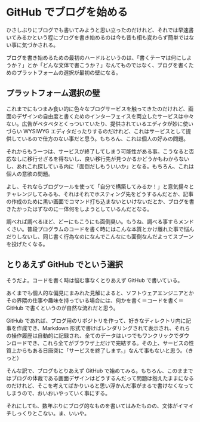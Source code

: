 # GitHub でブログを始める

ひさしぶりにブログでも書いてみようと思い立ったのだけれど、それでは早速書いてみるかという程にブログを書き始めるのは今も昔も相も変わらず簡単ではない事に気づかされる。

ブログを書き始めるための最初のハードルというのは、「書くテーマは何にしようか？」とか「どんな文体で書こうか？」なんてものではなく、ブログを書くためのプラットフォームの選択が最初の壁になる。


## プラットフォーム選択の壁

これまでにもつまみ食い的に色々なブログサービスを触ってきたのだけれど、画面のデザインの自由度と書くためのインターフェイスを両立したサービスは中々ない。広告がペタペタとくっついていたり、提供されているエディタが妙に使いづらい WYSIWYG エディタだったりするのだけれど、これはサービスとして提供しているので仕方のない事だと思う。もちろん、これは個人の好みの問題。

それからもう一つは、サービスが終了してしまう可能性がある事。こうなると否応なしに移行せざるを得ないし、良い移行先が見つかるかどうかもわからないし、あれこれ探している内に「面倒だしもういいか」となる。もちろん、これは個人の意欲の問題。

よし、それならブログツールを使って「自分で構築してみるか！」と意気揚々とチャレンジしてみるも、それはそれでホスティング先をどうするんだとか、記事の作成のために黒い画面でコマンド打ち込まないといけないだとか、ブログを書きたかったはずなのに一体何をしようとしているんだとなる。

調べれば調べるほど、どーにもこうにも面倒臭い。もうね、調べる事すらメンドくさい。普段プログラムのコードを書く時にはこんな本質とかけ離れた事で悩んだりしないし、同じ書く行為なのになんでこんなにも面倒なんだよってスプーンを投げたくなる。


## とりあえず GitHub でという選択

そうだよ。コードを書く時は悩む事なくとりあえず GitHub で書いている。

あくまでも個人的な偏見にまみれた見解によると、ソフトウェアエンジニアとかその界隈の仕事や趣味を持っている場合には、何かを書く＝コードを書く＝GitHub で書くというのが自然な流れだと思う。

GitHub であれば、ブログ用のリポジトリを作って、好きなディレクトリ内に記事を作成でき、Markdown 形式で書けばレンダリングされて表示され、それらの操作履歴は自動的に記録され、全てのデータはいつでもワンクリックでダウンロードでき、これら全てがブラウザ上だけで完結する。その上、サービスの性質上からもある日唐突に「サービスを終了します。」なんて事もないと思う。（きっと）

そんな訳で、ブログもとりあえず GitHub で始めてみる。もちろん、このままではブログの体裁である画面デザインはどうするんだって問題は抱えたままになるのだけれど、そこを考えてばかりいると思い浮かんだ事がまるで書けなくなってしまうので、おいおいやっていく事にする。

それにしても、数年ぶりにブログ的なものを書いてはみたものの、文体がイマイチしっくりとこない。ま、いいや。


